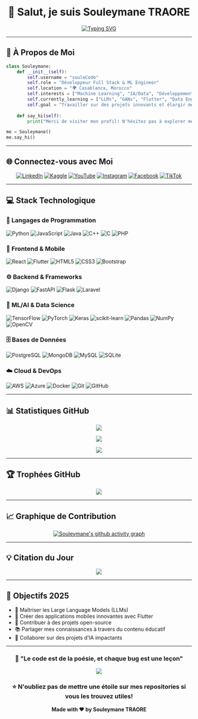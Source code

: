 # <div align="center">👋 Salut, je suis Souleymane TRAORE</div>

<div align="center">
  
[![Typing SVG](https://readme-typing-svg.herokuapp.com?font=Fira+Code&weight=600&size=28&pause=1000&color=2E9EF7&center=true&vCenter=true&width=600&lines=D%C3%A9veloppeur+Full+Stack;Passionn%C3%A9+de+ML%2FIA;Cr%C3%A9ateur+d'Applications+Mobile;Toujours+en+apprentissage+%F0%9F%9A%80)](https://git.io/typing-svg)

</div>

---

## 🚀 À Propos de Moi

```python
class Souleymane:
    def __init__(self):
        self.username = "souleCode"
        self.role = "Développeur Full Stack & ML Engineer"
        self.location = "🌍 Casablanca, Morocco"
        self.interests = ["Machine Learning", "IA/Data", "Développement Web", "Mobile"]
        self.currently_learning = ["LLMs", "GANs", "Flutter", "Data Engineering"]
        self.goal = "Travailler sur des projets innovants et élargir mes compétences"
    
    def say_hi(self):
        print("Merci de visiter mon profil! N'hésitez pas à explorer mes projets 🚀")

me = Souleymane()
me.say_hi()
```

---

## 🌐 Connectez-vous avec Moi

<div align="center">
  
[![LinkedIn](https://img.shields.io/badge/LinkedIn-0077B5?style=for-the-badge&logo=linkedin&logoColor=white)](https://linkedin.com/in/souleymane-traore-0778aa28a/)
[![Kaggle](https://img.shields.io/badge/Kaggle-20BEFF?style=for-the-badge&logo=kaggle&logoColor=white)](https://www.kaggle.com/souleymanetraor)
[![YouTube](https://img.shields.io/badge/YouTube-FF0000?style=for-the-badge&logo=youtube&logoColor=white)](https://youtube.com/@souleymanetraore)
[![Instagram](https://img.shields.io/badge/Instagram-E4405F?style=for-the-badge&logo=instagram&logoColor=white)](https://instagram.com/souleymanetraore3275)
[![Facebook](https://img.shields.io/badge/Facebook-1877F2?style=for-the-badge&logo=facebook&logoColor=white)](https://facebook.com/Traore-Souleymane)
[![TikTok](https://img.shields.io/badge/TikTok-000000?style=for-the-badge&logo=tiktok&logoColor=white)](https://tiktok.com/@souleCode)

</div>

---

## 💻 Stack Technologique

### 🎯 Langages de Programmation
![Python](https://img.shields.io/badge/Python-3776AB?style=for-the-badge&logo=python&logoColor=white)
![JavaScript](https://img.shields.io/badge/JavaScript-F7DF1E?style=for-the-badge&logo=javascript&logoColor=black)
![Java](https://img.shields.io/badge/Java-ED8B00?style=for-the-badge&logo=openjdk&logoColor=white)
![C++](https://img.shields.io/badge/C++-00599C?style=for-the-badge&logo=c%2B%2B&logoColor=white)
![C](https://img.shields.io/badge/C-00599C?style=for-the-badge&logo=c&logoColor=white)
![PHP](https://img.shields.io/badge/PHP-777BB4?style=for-the-badge&logo=php&logoColor=white)

### 🎨 Frontend & Mobile
![React](https://img.shields.io/badge/React-20232A?style=for-the-badge&logo=react&logoColor=61DAFB)
![Flutter](https://img.shields.io/badge/Flutter-02569B?style=for-the-badge&logo=flutter&logoColor=white)
![HTML5](https://img.shields.io/badge/HTML5-E34F26?style=for-the-badge&logo=html5&logoColor=white)
![CSS3](https://img.shields.io/badge/CSS3-1572B6?style=for-the-badge&logo=css3&logoColor=white)
![Bootstrap](https://img.shields.io/badge/Bootstrap-7952B3?style=for-the-badge&logo=bootstrap&logoColor=white)

### ⚙️ Backend & Frameworks
![Django](https://img.shields.io/badge/Django-092E20?style=for-the-badge&logo=django&logoColor=white)
![FastAPI](https://img.shields.io/badge/FastAPI-009688?style=for-the-badge&logo=fastapi&logoColor=white)
![Flask](https://img.shields.io/badge/Flask-000000?style=for-the-badge&logo=flask&logoColor=white)
![Laravel](https://img.shields.io/badge/Laravel-FF2D20?style=for-the-badge&logo=laravel&logoColor=white)

### 🤖 ML/AI & Data Science
![TensorFlow](https://img.shields.io/badge/TensorFlow-FF6F00?style=for-the-badge&logo=tensorflow&logoColor=white)
![PyTorch](https://img.shields.io/badge/PyTorch-EE4C2C?style=for-the-badge&logo=pytorch&logoColor=white)
![Keras](https://img.shields.io/badge/Keras-D00000?style=for-the-badge&logo=keras&logoColor=white)
![scikit-learn](https://img.shields.io/badge/scikit--learn-F7931E?style=for-the-badge&logo=scikit-learn&logoColor=white)
![Pandas](https://img.shields.io/badge/Pandas-150458?style=for-the-badge&logo=pandas&logoColor=white)
![NumPy](https://img.shields.io/badge/NumPy-013243?style=for-the-badge&logo=numpy&logoColor=white)
![OpenCV](https://img.shields.io/badge/OpenCV-5C3EE8?style=for-the-badge&logo=opencv&logoColor=white)

### 🗄️ Bases de Données
![PostgreSQL](https://img.shields.io/badge/PostgreSQL-316192?style=for-the-badge&logo=postgresql&logoColor=white)
![MongoDB](https://img.shields.io/badge/MongoDB-4EA94B?style=for-the-badge&logo=mongodb&logoColor=white)
![MySQL](https://img.shields.io/badge/MySQL-4479A1?style=for-the-badge&logo=mysql&logoColor=white)
![SQLite](https://img.shields.io/badge/SQLite-07405E?style=for-the-badge&logo=sqlite&logoColor=white)

### ☁️ Cloud & DevOps
![AWS](https://img.shields.io/badge/AWS-FF9900?style=for-the-badge&logo=amazon-aws&logoColor=white)
![Azure](https://img.shields.io/badge/Azure-0078D4?style=for-the-badge&logo=microsoft-azure&logoColor=white)
![Docker](https://img.shields.io/badge/Docker-2496ED?style=for-the-badge&logo=docker&logoColor=white)
![Git](https://img.shields.io/badge/Git-F05032?style=for-the-badge&logo=git&logoColor=white)
![GitHub](https://img.shields.io/badge/GitHub-181717?style=for-the-badge&logo=github&logoColor=white)

---

## 📊 Statistiques GitHub

<div align="center">
  
![](https://github-readme-stats.vercel.app/api?username=souleCode&theme=tokyonight&hide_border=true&include_all_commits=true&count_private=true)

![](https://github-readme-streak-stats.herokuapp.com/?user=souleCode&theme=tokyonight&hide_border=true)

![](https://github-readme-stats.vercel.app/api/top-langs/?username=souleCode&theme=tokyonight&hide_border=true&include_all_commits=true&count_private=true&layout=compact)

</div>

---

## 🏆 Trophées GitHub

<div align="center">
  
![](https://github-profile-trophy.vercel.app/?username=souleCode&theme=tokyonight&no-frame=true&no-bg=false&margin-w=4)

</div>

---

## 📈 Graphique de Contribution

<div align="center">
  
[![Souleymane's github activity graph](https://github-readme-activity-graph.vercel.app/graph?username=souleCode&theme=tokyo-night&hide_border=true)](https://github.com/souleCode)

</div>

---

## 💡 Citation du Jour

<div align="center">
  
![](https://quotes-github-readme.vercel.app/api?type=horizontal&theme=tokyonight)

</div>

---

## 🎯 Objectifs 2025

- 🚀 Maîtriser les Large Language Models (LLMs)
- 🎨 Créer des applications mobiles innovantes avec Flutter
- 🤝 Contribuer à des projets open-source
- 📚 Partager mes connaissances à travers du contenu éducatif
- 🌟 Collaborer sur des projets d'IA impactants

---

<div align="center">
  
### 💬 "Le code est de la poésie, et chaque bug est une leçon"

![](https://visitcount.itsvg.in/api?id=souleCode&icon=2&color=6)

### ⭐ N'oubliez pas de mettre une étoile sur mes repositories si vous les trouvez utiles!

**Made with ❤️ by Souleymane TRAORE**

</div>
